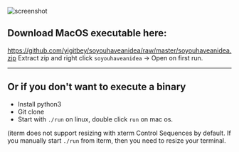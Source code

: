 ![screenshot](https://cloud.githubusercontent.com/assets/246527/21573808/165a980e-cefa-11e6-8dad-e0f3aa9c888d.png)

## Download MacOS executable here:
https://github.com/yigitbey/soyouhaveanidea/raw/master/soyouhaveanidea.zip
Extract zip and right click `soyouhaveanidea` -> Open on first run.

---

## Or if you don't want to execute a binary
- Install python3
- Git clone
- Start with `./run` on linux, double click `run` on mac os.

(iterm does not support resizing with xterm Control Sequences by default. If you manually start `./run` from iterm, then you need to  resize your terminal.

